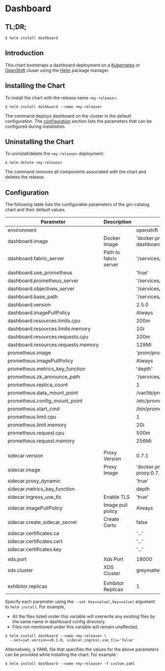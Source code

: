 # Dashboard

## TL;DR;

```console
$ helm install dashboard
```

## Introduction

This chart bootstraps a dashboard deployment on a [Kubernetes](http://kubernetes.io) or [OpenShift](https://www.openshift.com/) cluser using the [Helm](https://helm.sh) package manager.

## Installing the Chart

To install the chart with the release name `<my-release>`:

```console
$ helm install dashboard --name <my-release>
```

The command deploys dashboard on the cluster in the default configuration. The [configuration](#configuration) section lists the parameters that can be configured during installation.

## Uninstalling the Chart

To uninstall/delete the `<my-release>` deployment:

```console
$ helm delete <my-release>
```

The command removes all components associated with the chart and deletes the release.

## Configuration

The following table lists the configurable parameters of the gm-catalog chart and their default values.

| Parameter                           | Description           | Default                                                            |
| ----------------------------------- | --------------------- | ------------------------------------------------------------------ |
| environment                         |                       | openshift                                                          |
| dashboard.image                     | Docker Image          | 'docker.production.deciphernow.com/deciphernow/gm-dashboard:2.5.0' |
| dashboard.fabric_server             | Path to fabric server | '/services/catalog/0.3.6/'                                         |
| dashboard.use_prometheus            |                       | 'true'                                                             |
| dashboard.prometheus_server         |                       | '/services/prometheus/2.7.1/api/v1/'                               |
| dashboard.objectives_server         |                       | '/services/slo/0.4.0/'                                             |
| dashboard.base_path                 |                       | '/services/dashboard/2.5.0'                                        |
| dashboard.version                   |                       | 2.5.0                                                              |
| dashboard.imagePullPolicy           |                       | Always                                                             |
| dashboard.resources.limits.cpu      |                       | 200m                                                               |
| dashboard.resources.limits.memory   |                       | 1Gi                                                                |
| dashboard.resources.requests.cpu    |                       | 100m                                                               |
| dashboard.resources.requests.memory |                       | 128Mi                                                              |
| prometheus.image                    |                       | 'prom/prometheus:v2.7.1'                                           |
| prometheus.imagePullPolicy          |                       | Always                                                             |
| prometheus.metrics_key_function     |                       | 'depth'                                                            |
| prometheus.zk_announce_path         |                       | '/services/prometheus/2.7.1'                                       |
| prometheus.replica_count            |                       | 1                                                                  |
| prometheus.data_mount_point         |                       | /var/lib/prometheus/data                                           |
| prometheus.config_mount_point       |                       | /etc/prometheus                                                    |
| prometheus.start_cmd                |                       | /bin/prometheus                                                    |
| prometheus.limit.cpu                |                       | 1                                                                  |
| prometheus.limit.memory             |                       | 2Gi                                                                |
| prometheus.request.cpu              |                       | 500m                                                               |
| prometheus.request.memory           |                       | 256Mi                                                              |
|                                     |                       |                                                                    |
|                                     |                       |                                                                    |
| sidecar.version                     | Proxy Version         | 0.7.1                                                              |
| sidecar.image                       | Proxy Image           | 'docker.production.deciphernow.com/deciphernow/gm-proxy:0.7.1'     |
| sidecar.proxy_dynamic               |                       | 'true'                                                             |
| sidecar.metrics_key_function        |                       | depth                                                              |
| sidecar.ingress_use_tls             | Enable TLS            | 'true'                                                             |
| sidecar.imagePullPolicy             | Image pull policy     | Always                                                             |
| sidecar.create_sidecar_secret       | Create Certs          | false                                                              |
| sidecar.certificates.ca             |                       | '...'                                                              |
| sidecar.certificates.cert           |                       | '...'                                                              |
| sidecar.certificates.key            |                       | '...'                                                              |
|                                     |                       |                                                                    |
| xds.port                            | Xds Port              | 18000                                                              |
| xds.cluster                         | XDS Cluster           | greymatter                                                         |
|                                     |                       |                                                                    |
| exhibitor.replicas                  | Exhibitor Replicas    | 1                                                                  |

Specify each parameter using the `--set key=value[,key=value]` argument to `helm install`. For example,

- All the files listed under this variable will overwrite any existing files by the same name in dashboard config directory.
- Files not mentioned under this variable will remain unaffected.

```console
$ helm install dashboard --name <my-release> \
  --set=jwt.version=v0.2.0, sidecar.ingress_use_tls='false'
```

Alternatively, a YAML file that specifies the values for the above parameters can be provided while installing the chart. For example :

```console
$ helm install dashboard --name <my-release> -f custom.yaml
```
